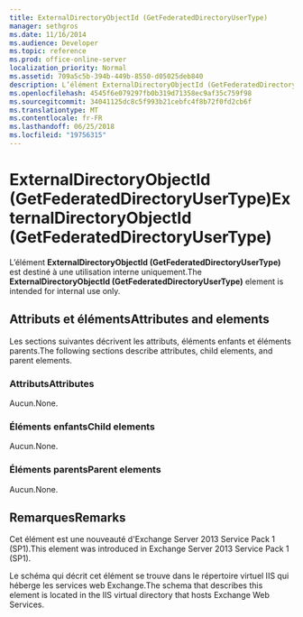 ```yaml
---
title: ExternalDirectoryObjectId (GetFederatedDirectoryUserType)
manager: sethgros
ms.date: 11/16/2014
ms.audience: Developer
ms.topic: reference
ms.prod: office-online-server
localization_priority: Normal
ms.assetid: 709a5c5b-394b-449b-8550-d05025deb840
description: L’élément ExternalDirectoryObjectId (GetFederatedDirectoryUserType) est destiné à une utilisation interne uniquement.
ms.openlocfilehash: 4545f6e079297fb0b319d71358ec9af35c759f98
ms.sourcegitcommit: 34041125dc8c5f993b21cebfc4f8b72f0fd2cb6f
ms.translationtype: MT
ms.contentlocale: fr-FR
ms.lasthandoff: 06/25/2018
ms.locfileid: "19756315"
---
```

# <a name="externaldirectoryobjectid-getfederateddirectoryusertype"></a><span data-ttu-id="67e5b-103">ExternalDirectoryObjectId (GetFederatedDirectoryUserType)</span><span class="sxs-lookup"><span data-stu-id="67e5b-103">ExternalDirectoryObjectId (GetFederatedDirectoryUserType)</span></span>

<span data-ttu-id="67e5b-104">L’élément **ExternalDirectoryObjectId (GetFederatedDirectoryUserType)** est destiné à une utilisation interne uniquement.</span><span class="sxs-lookup"><span data-stu-id="67e5b-104">The **ExternalDirectoryObjectId (GetFederatedDirectoryUserType)** element is intended for internal use only.</span></span> 

## <a name="attributes-and-elements"></a><span data-ttu-id="67e5b-105">Attributs et éléments</span><span class="sxs-lookup"><span data-stu-id="67e5b-105">Attributes and elements</span></span>

<span data-ttu-id="67e5b-106">Les sections suivantes décrivent les attributs, éléments enfants et éléments parents.</span><span class="sxs-lookup"><span data-stu-id="67e5b-106">The following sections describe attributes, child elements, and parent elements.</span></span>
  
### <a name="attributes"></a><span data-ttu-id="67e5b-107">Attributs</span><span class="sxs-lookup"><span data-stu-id="67e5b-107">Attributes</span></span>

<span data-ttu-id="67e5b-108">Aucun.</span><span class="sxs-lookup"><span data-stu-id="67e5b-108">None.</span></span>
  
### <a name="child-elements"></a><span data-ttu-id="67e5b-109">Éléments enfants</span><span class="sxs-lookup"><span data-stu-id="67e5b-109">Child elements</span></span>

<span data-ttu-id="67e5b-110">Aucun.</span><span class="sxs-lookup"><span data-stu-id="67e5b-110">None.</span></span>
  
### <a name="parent-elements"></a><span data-ttu-id="67e5b-111">Éléments parents</span><span class="sxs-lookup"><span data-stu-id="67e5b-111">Parent elements</span></span>

<span data-ttu-id="67e5b-112">Aucun.</span><span class="sxs-lookup"><span data-stu-id="67e5b-112">None.</span></span>
  
## <a name="remarks"></a><span data-ttu-id="67e5b-113">Remarques</span><span class="sxs-lookup"><span data-stu-id="67e5b-113">Remarks</span></span>

<span data-ttu-id="67e5b-114">Cet élément est une nouveauté d'Exchange Server 2013 Service Pack 1 (SP1).</span><span class="sxs-lookup"><span data-stu-id="67e5b-114">This element was introduced in Exchange Server 2013 Service Pack 1 (SP1).</span></span>
  
<span data-ttu-id="67e5b-115">Le schéma qui décrit cet élément se trouve dans le répertoire virtuel IIS qui héberge les services web Exchange.</span><span class="sxs-lookup"><span data-stu-id="67e5b-115">The schema that describes this element is located in the IIS virtual directory that hosts Exchange Web Services.</span></span>
  

